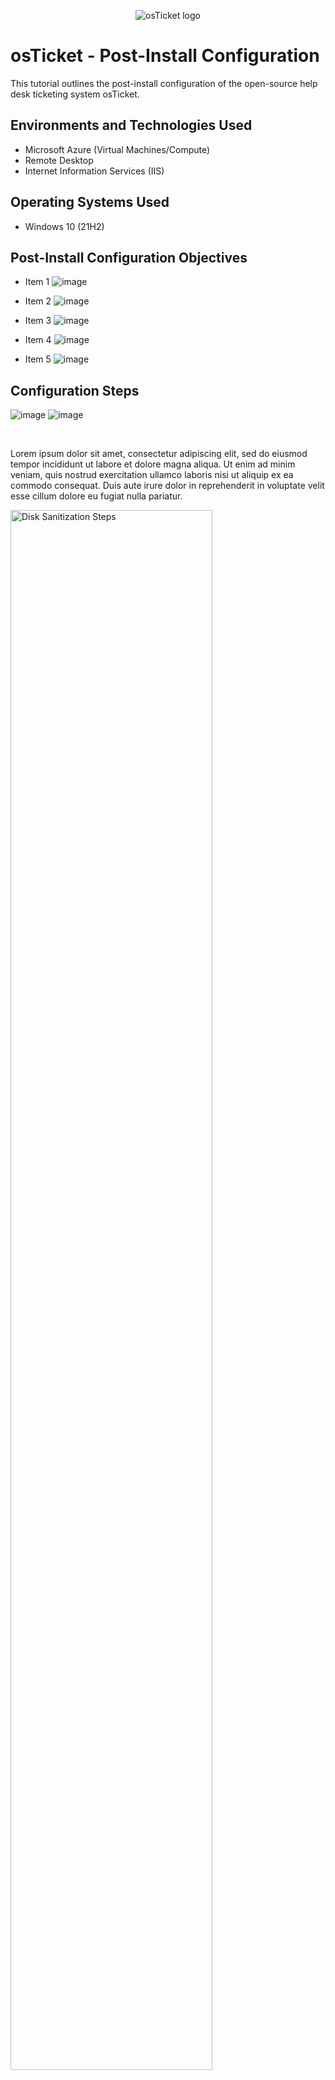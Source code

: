 <p align="center">
<img src="https://i.imgur.com/Clzj7Xs.png" alt="osTicket logo"/>
</p>

<h1>osTicket - Post-Install Configuration</h1>
This tutorial outlines the post-install configuration of the open-source help desk ticketing system osTicket.<br />



<h2>Environments and Technologies Used</h2>

- Microsoft Azure (Virtual Machines/Compute)
- Remote Desktop
- Internet Information Services (IIS)

<h2>Operating Systems Used </h2>

- Windows 10</b> (21H2)

<h2>Post-Install Configuration Objectives</h2>

- Item 1  ![image](https://github.com/Thomasa696/post-install-config/assets/164200083/bbd6c702-72a4-4db7-bcba-c9b69543683c)

- Item 2  ![image](https://github.com/Thomasa696/post-install-config/assets/164200083/299f76d8-ab17-4308-86a3-93425e272765)

- Item 3  ![image](https://github.com/Thomasa696/post-install-config/assets/164200083/17d88c9a-e340-40cb-aa6f-282f57eecb5c)

- Item 4  ![image](https://github.com/Thomasa696/post-install-config/assets/164200083/5a1800d4-c0c9-4a6c-be2b-3041907d579c)

- Item 5  ![image](https://github.com/Thomasa696/post-install-config/assets/164200083/4e220f3d-df2c-4fb2-a004-2505aeb91a99)
 
  

<h2>Configuration Steps</h2>

![image](https://github.com/Thomasa696/post-install-config/assets/164200083/ef24af93-4562-42db-a0e5-131fbe9188cf)
![image](https://github.com/Thomasa696/post-install-config/assets/164200083/5f2087ca-b14d-4072-8a70-706fdf913d03)


<p> 
<br />
 <p> 
 


<p>
Lorem ipsum dolor sit amet, consectetur adipiscing elit, sed do eiusmod tempor incididunt ut labore et dolore magna aliqua. Ut enim ad minim veniam, quis nostrud exercitation ullamco laboris nisi ut aliquip ex ea commodo consequat. Duis aute irure dolor in reprehenderit in voluptate velit esse cillum dolore eu fugiat nulla pariatur.
</p>



<img src="https://i.imgur.com/DJmEXEB.png" height="80%" width="80%" alt="Disk Sanitization Steps"/>
</p>
<p>
Lorem ipsum dolor sit amet, consectetur adipiscing elit, sed do eiusmod tempor incididunt ut labore et dolore magna aliqua. Ut enim ad minim veniam, quis nostrud exercitation ullamco laboris nisi ut aliquip ex ea commodo consequat. Duis aute irure dolor in reprehenderit in voluptate velit esse cillum dolore eu fugiat nulla pariatur.
</p>
<br />

<p>
<img src="https://i.imgur.com/DJmEXEB.png" height="80%" width="80%" alt="Disk Sanitization Steps"/>
</p>
<p>
Lorem ipsum dolor sit amet, consectetur adipiscing elit, sed do eiusmod tempor incididunt ut labore et dolore magna aliqua. Ut enim ad minim veniam, quis nostrud exercitation ullamco laboris nisi ut aliquip ex ea commodo consequat. Duis aute irure dolor in reprehenderit in voluptate velit esse cillum dolore eu fugiat nulla pariatur.
</p>
<br />
